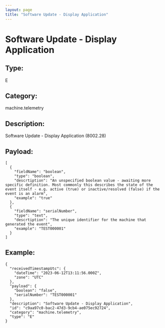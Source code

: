 ```yaml
---
layout: page
title: "Software Update - Display Application"
---
```


# Software Update - Display Application

## Type:

E

## Category:

machine.telemetry

## Description: 

Software Update - Display Application (8002.28)

## Payload:

```
[
  {
    "fieldName": "boolean",
    "type": "boolean",
    "descrtiption": "An unspecified boolean value - awaiting more specific definition. Most commonly this describes the state of the event itself - e.g. active (true) or inactive/resolved (false) if the event is an alarm",
    "example": "true"
  },
  {
    "fieldName": "serialNumber",
    "type": "text",
    "descrtiption": "The unique identifier for the machine that generated the event",
    "example": "TEST000001"
  }
]
```

## Example:

```
{
  "receivedTimestampUtc": {
    "dateTime": "2023-06-12T13:11:56.000Z",
    "zone": "UTC"
  },
  "payload": {
    "boolean": "false",
    "serialNumber": "TEST000001"
  },
  "description": "Software Update - Display Application",
  "id": "c9aa97c0-bac2-47d3-9cb4-ae075ec92724",
  "category": "machine.telemetry",
  "type": "E"
}
```
